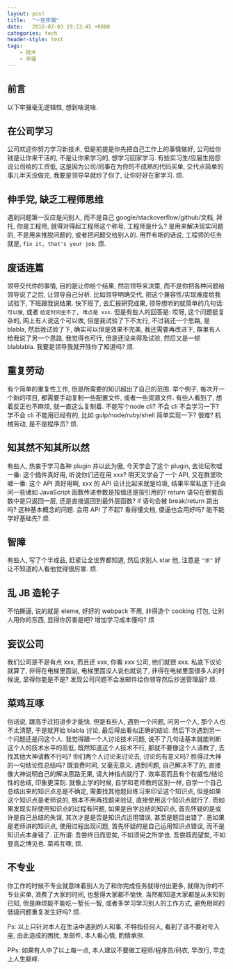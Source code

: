 ```yaml
---
layout: post
title:  "一些牢骚"
date:   2016-07-03 19:23:45 +0800
categories: tech
header-style: text
tags:
    - 技术
    - 牢骚
---
```


## 前言

以下牢骚毫无逻辑性, 想到啥说啥.

## 在公司学习

公司欢迎你努力学习新技术, 但是前提是你先把自己工作上的事情做好, 公司给你钱是让你来干活的, 不是让你来学习的, 想学习回家学习. 有些实习生/应届生抱怨说公司给的工资低, 这是因为公司/同事在为你的不成熟的代码买单, 交代点简单的事儿半天没做完, 我要是领导早就炒了你了, 让你好好在家学习. 烦.

## 伸手党, 缺乏工程师思维

遇到问题第一反应是问别人, 而不是自己 google/stackoverflow/github/文档, 拜托, 你是工程师, 就得对得起工程师这个称号, 工程师是什么? 是用来解决现实问题的, 不是用来推脱问题的, 或者把问题交给别人的. 用乔布斯的话说, 工程师的任务就是, `fix it, that's your job`. 烦.

## 废话连篇

领导交代你的事情, 目的是让你给个结果, 然后领导来决策, 而不是你把各种问题给领导说了之后, 让领导自己分析. 比如领导明确交代, 把这个兼容性/实现难度给我试验下, 下班跟我说结果. 快下班了, 去汇报研究成果, 领导想听的就简单的几句话: `可以做`, 或者 `给定时间坐不了, 难点是 xxx`. 但是有些人的回答是: 哎呀, 这个问题挺复杂的, 网上有人说这个可以做, 但是我试验了下不太行, 不过我还一个思路, 是 blabla, 然后我试验了下, 确实可以但是效果不完美, 我还需要再改进下, 群里有人给我说了另一个思路, 我觉得也可行, 但是还没来得及试验, 然后又是一顿 blablabla. 我要是领导我就开除你了知道吗? 烦.

## 重复劳动

有个简单的重复性工作, 但是所需要的知识超出了自己的范围. 举个例子, 每次开一个新的项目, 都需要手动复制一些配置文件, 或者一些资源文件. 有些人看到了, 想着反正也不麻烦, 就一直这么复制着. 不能写个node cli? 不会 cli 不会学习一下? 学不会 cli 不能用已经有的, 比如 gulp/node/ruby/shell 简单实现一下? 很难? 机械劳动, 是不是程序员? 烦.

## 知其然不知其所以然

有些人, 热衷于学习各种 plugin 并以此为傲, 今天学会了这个 plugin, 去论坛吹嘘一番: 这个插件真好用, 听说你们还在用 xxx? 明天又学会了一个 API, 又在群里吹嘘一番: 这个 API 真好用啊, xxx 的 API 设计比起来就是垃圾, 结果平常私底下还会问一些诸如 JavaScript 函数传递参数是按值还是按引用的? return 语句在嵌套函数中是只返回一层, 还是直接返回到最外层函数? if 语句会被 break/return 跳出吗? 这种基本概念的问题. 会用 API 了不起? 看得懂文档, 傻逼也会用好吗? 能不能学好基础先? 烦.

## 智障

有些人, 写了个半成品, 赶紧让全世界都知道, 然后求别人 star 他, 注意是 `"求"` 好让不知道的人看他觉得很厉害. 烦.

## 乱 JB 造轮子

不怕撕逼, 说的就是 eleme, 好好的 webpack 不用, 非得造个 cooking 打包, 让别人用你的东西, 显得你厉害是吧? 增加学习成本懂吗? 烦

## 妄议公司

我们公司是不是有点 xxx, 而且还 xxx, 你看 xxx 公司, 他们就很 xxx. 私底下议论就算了, 非得在电梯里面说, 电梯里面没人说也就说了, 非得在电梯里面很多人的时候说, 显得你能是不是? 发现公司问题不会发邮件给你领导然后抄送管理层? 烦.

## 菜鸡互啄

俗话说, 跟高手过招进步才能快. 但是有些人, 遇到一个问题, 问另一个人, 那个人也不太清楚, 于是就开始 blabla 讨论, 最后得出看似正确的结论. 然后下次遇到另一个问题还是问这个人. 我觉得跟一个人讨论技术问题, 说不了几句话基本就能判断这个人的技术水平的高低, 既然知道这个人技术不行, 那就不要像这个人请教了, 去找其他大神请教不行吗? 你们两个人讨论来讨论去, 讨论的有意义吗? 胜得过大神的一句结论性总结吗? 既浪费时间, 又毫无意义. 遇到问题, 自己解决不了的, 直接像大神说明自己的解决思路无果, 请大神指点就行了. 效率高而且有个权威性/结论性的总结, 印象更深刻. 就像上学的时候, 自学和老师教的区别一样, 自学一个自己总结出来的知识点总是不确定, 需要找其他题目练习来印证这个知识点, 但是如果这个知识点是老师说的, 根本不用再找题来验证, 直接使用这个知识点就行了. 而如果发现实际使用知识点的过程有问题, 如果是自学总结的知识点, 首先怀疑的是或许是自己总结的失误, 其次才是是否是知识点运用错误, 甚至是题目出错了. 恶如果是老师讲的知识点, 使用过程出现问题, 首先怀疑的是自己运用知识点错误, 而不是知识点本身错了. 正所谓: 吾尝终日而思矣, 不如须臾之所学也. 吾尝跂而望矣, 不如登高之博见也. 菜鸡互啄, 烦.

## 不专业

你工作的时候不专业就意味着别人为了和你完成任务就得付出更多, 就得为你的不专业买单, 浪费了大家的时间, 也惹得大家都不愉快. 当然都知道大家都是从未知到已知, 但是麻烦能不能吃一堑长一智, 或者多学习学习别人的工作方式, 避免相同的低级问题重复发生好吗? 烦.

Ps: 以上只针对本人在生活中遇到的人和事, 不特指任何人, 看到了请不要对号入座, 由此造成的困扰, 发邮件, 本人看心情, 酌情承担.

PPs: 如果有人中了以上每一点, 本人建议不要做工程师/程序员/码农, 早改行, 早走上人生巅峰.












